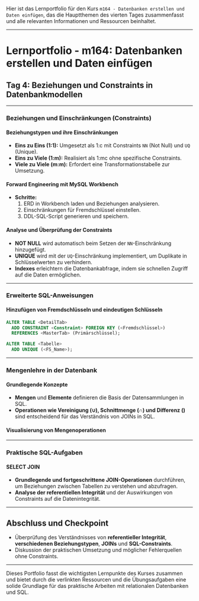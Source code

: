 Hier ist das Lernportfolio für den Kurs `m164 - Datenbanken erstellen und Daten einfügen`, das die Hauptthemen des vierten Tages zusammenfasst und alle relevanten Informationen und Ressourcen beinhaltet.

---

# Lernportfolio - m164: Datenbanken erstellen und Daten einfügen

## Tag 4: Beziehungen und Constraints in Datenbankmodellen

---

### Beziehungen und Einschränkungen (Constraints)

#### Beziehungstypen und ihre Einschränkungen

- **Eins zu Eins (1:1):** Umgesetzt als 1:c mit Constraints `NN` (Not Null) und `UQ` (Unique).
- **Eins zu Viele (1:m):** Realisiert als 1:mc ohne spezifische Constraints.
- **Viele zu Viele (m:m):** Erfordert eine Transformationstabelle zur Umsetzung.

#### Forward Engineering mit MySQL Workbench

- **Schritte:**
  1. ERD in Workbench laden und Beziehungen analysieren.
  2. Einschränkungen für Fremdschlüssel einstellen.
  3. DDL-SQL-Script generieren und speichern.

#### Analyse und Überprüfung der Constraints

- **NOT NULL** wird automatisch beim Setzen der `NN`-Einschränkung hinzugefügt.
- **UNIQUE** wird mit der `UQ`-Einschränkung implementiert, um Duplikate in Schlüsselwerten zu verhindern.
- **Indexes** erleichtern die Datenbankabfrage, indem sie schnellen Zugriff auf die Daten ermöglichen.

---

### Erweiterte SQL-Anweisungen

#### Hinzufügen von Fremdschlüsseln und eindeutigen Schlüsseln

```sql
ALTER TABLE <DetailTab>
  ADD CONSTRAINT <Constraint> FOREIGN KEY (<Fremdschlüssel>)
  REFERENCES <MasterTab> (Primärschlüssel);

ALTER TABLE <Tabelle>
  ADD UNIQUE (<FS_Name>);
```

---

### Mengenlehre in der Datenbank

#### Grundlegende Konzepte

- **Mengen** und **Elemente** definieren die Basis der Datensammlungen in SQL.
- **Operationen wie Vereinigung (∪), Schnittmenge (∩) und Differenz (\)** sind entscheidend für das Verständnis von JOINs in SQL.

#### Visualisierung von Mengenoperationen


---

### Praktische SQL-Aufgaben

#### SELECT JOIN

- **Grundlegende und fortgeschrittene JOIN-Operationen** durchführen, um Beziehungen zwischen Tabellen zu verstehen und abzufragen.
- **Analyse der referentiellen Integrität** und der Auswirkungen von Constraints auf die Datenintegrität.

---

## Abschluss und Checkpoint

- Überprüfung des Verständnisses von **referentieller Integrität**, **verschiedenen Beziehungstypen**, **JOINs** und **SQL-Constraints**.
- Diskussion der praktischen Umsetzung und möglicher Fehlerquellen ohne Constraints.

---

Dieses Portfolio fasst die wichtigsten Lernpunkte des Kurses zusammen und bietet durch die verlinkten Ressourcen und die Übungsaufgaben eine solide Grundlage für das praktische Arbeiten mit relationalen Datenbanken und SQL.